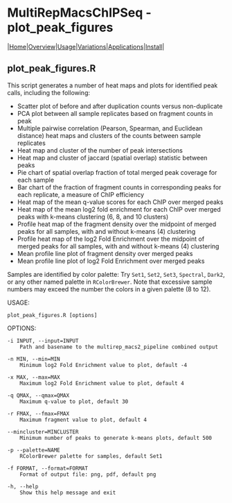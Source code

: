 # MultiRepMacsChIPSeq - plot\_peak\_figures

|[Home](Readme.md)|[Overview](Overview.md)|[Usage](Usage.md)|[Variations](Variations.md)|[Applications](applications.md)|[Install](Install.md)|

## plot\_peak\_figures.R

This script generates a number of heat maps and plots for identified peak calls, 
including the following:

- Scatter plot of before and after duplication counts versus non-duplicate
- PCA plot between all sample replicates based on fragment counts in peak
- Multiple pairwise correlation (Pearson, Spearman, and Euclidean distance) 
  heat maps and clusters of the counts between sample replicates
- Heat map and cluster of the number of peak intersections
- Heat map and cluster of jaccard (spatial overlap) statistic between peaks
- Pie chart of spatial overlap fraction of total merged peak coverage for 
  each sample
- Bar chart of the fraction of fragment counts in corresponding peaks 
  for each replicate, a measure of ChIP efficiency
- Heat map of the mean q-value scores for each ChIP over merged peaks
- Heat map of the mean log2 fold enrichment for each ChIP over merged peaks
  with k-means clustering (6, 8, and 10 clusters)
- Profile heat map of the fragment density over the midpoint of merged
  peaks for all samples, with and without k-means (4) clustering
- Profile heat map of the log2 Fold Enrichment over the midpoint of merged
  peaks for all samples, with and without k-means (4) clustering
- Mean profile line plot of fragment density over merged peaks
- Mean profile line plot of log2 Fold Enrichment over merged peaks

Samples are identified by color palette: Try `Set1`, `Set2`, `Set3`, `Spectral`,
`Dark2`, or any other named palette in `RColorBrewer`. Note that excessive sample
numbers may exceed the number the colors in a given palette (8 to 12). 

USAGE: 

	plot_peak_figures.R [options]

OPTIONS:

	-i INPUT, --input=INPUT
		Path and basename to the multirep_macs2_pipeline combined output
	
	-n MIN, --min=MIN
		Minimum log2 Fold Enrichment value to plot, default -4
	
	-x MAX, --max=MAX
		Maximum log2 Fold Enrichment value to plot, default 4
	
	-q QMAX, --qmax=QMAX
		Maximum q-value to plot, default 30
	
	-r FMAX, --fmax=FMAX
		Maximum fragment value to plot, default 4
	
	--mincluster=MINCLUSTER
		Minimum number of peaks to generate k-means plots, default 500
	
	-p --palette=NAME
		RColorBrewer palette for samples, default Set1
	
	-f FORMAT, --format=FORMAT
		Format of output file: png, pdf, default png
	
	-h, --help
		Show this help message and exit



